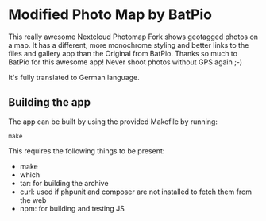 # Modified Photo Map by BatPio

This really awesome Nextcloud Photomap Fork shows geotagged photos on a map.
It has a different, more monochrome styling and better links to the files and gallery app than the Original from BatPio.
Thanks so much to BatPio for this awesome app! Never shoot photos without GPS again ;-)

It's fully translated to German language.


## Building the app

The app can be built by using the provided Makefile by running:

    make

This requires the following things to be present:
* make
* which
* tar: for building the archive
* curl: used if phpunit and composer are not installed to fetch them from the web
* npm: for building and testing JS
